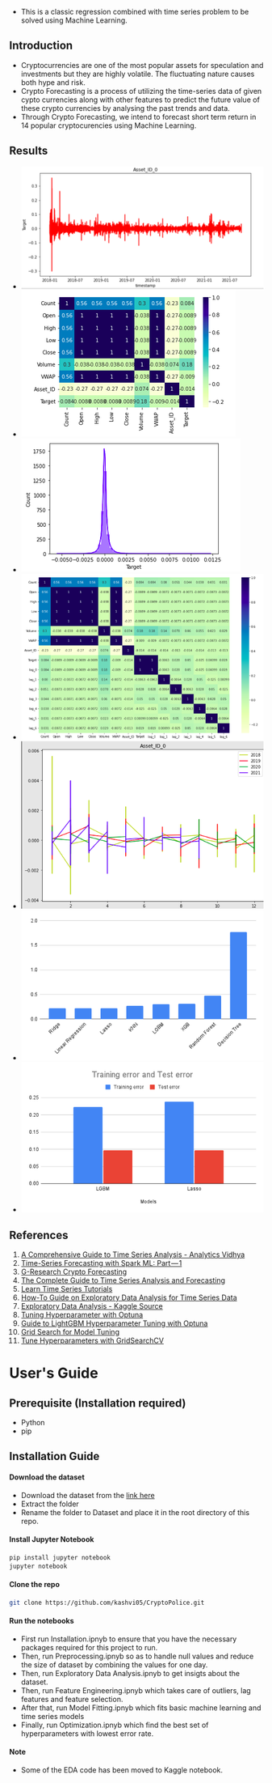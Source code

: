 * This is a classic regression combined with time series problem to be solved using Machine Learning.

## Introduction
* Cryptocurrencies are one of the most popular assets for speculation and investments but they are highly volatile. The fluctuating nature causes both hype and risk. 
* Crypto Forecasting is a process of utilizing the time-series data of given cypto currencies along with other features to predict the future value of these crypto currencies by analysing the past trends and data.
* Through Crypto Forecasting, we intend to forecast short term return in 14 popular cryptocurencies using Machine Learning. 

## Results
* ![](./Results/Asset%200.png)
* ![](./Results/Correlation.png)
* ![](./Results/Distribution%20plot.png)
* ![](./Results/lag_feature.png)
* ![](./Results/seasonality.png)
* ![](./Results/Model_fitting_chart.png)
* ![](./Results/Training%20error%20and%20Test%20error.png)

## References
1. [A Comprehensive Guide to Time Series Analysis - Analytics Vidhya](https://www.analyticsvidhya.com/blog/2021/10/a-comprehensive-guide-to-time-series-analysis/)
2. [Time-Series Forecasting with Spark ML: Part — 1](https://medium.com/analytics-vidhya/time-series-forecasting-with-spark-ml-part-1-4e888144ad27/)
3. [G-Research Crypto Forecasting](https://www.kaggle.com/c/g-research-crypto-forecasting/data)
4. [The Complete Guide to Time Series Analysis and Forecasting](https://towardsdatascience.com/the-complete-guide-to-time-series-analysis-and-forecasting-70d476bfe775)
5. [Learn Time Series Tutorials](https://www.youtube.com/watch?v=FPM6it4v8MY&ab_channel=GreatLearning)
6. [How-To Guide on Exploratory Data Analysis for Time Series Data](https://medium.com/analytics-vidhya/how-to-guide-on-exploratory-data-analysis-for-time-series-data-34250ff1d04f)
7. [Exploratory Data Analysis - Kaggle Source](https://www.kaggle.com/code/sytuannguyen/crypto-eda)
8. [Tuning Hyperparameter with Optuna](https://app.pitch.com/app/presentation/918f21f3-881e-4f70-94bf-d364348ae85d/3255e9e7-860e-4e0f-a855-f0100c99c525/d96cc9d3-8a99-4919-a64c-0992ec3efd8e)
9. [Guide to LightGBM Hyperparameter Tuning with Optuna](https://towardsdatascience.com/kagglers-guide-to-lightgbm-hyperparameter-tuning-with-optuna-in-2021-ed048d9838b5)
10. [Grid Search for Model Tuning](https://towardsdatascience.com/grid-search-for-model-tuning-3319b259367e)
11. [Tune Hyperparameters with GridSearchCV](https://www.analyticsvidhya.com/blog/2021/06/tune-hyperparameters-with-gridsearchcv/#:~:text=Grid%20Search%20uses%20a%20different,the%20number%20of%20hyperparameters%20involved.)






# User's Guide
## Prerequisite (Installation required)
* Python
* pip

## Installation Guide

#### Download the dataset
* Download the dataset from the [link here](https://www.kaggle.com/c/g-research-crypto-forecasting/data)
* Extract the folder
* Rename the folder to Dataset and place it in the root directory of this repo.

#### Install Jupyter Notebook
```bash
pip install jupyter notebook
jupyter notebook
```

#### Clone the repo
```bash
git clone https://github.com/kashvi05/CryptoPolice.git
```

#### Run the notebooks
* First run Installation.ipnyb to ensure that you have the necessary packages required for this project to run.
* Then, run Preprocessing.ipnyb so as to handle null values and reduce the size of dataset by combining the values for one day.
* Then, run Exploratory Data Analysis.ipnyb to get insigts about the dataset.
* Then, run Feature Engineering.ipnyb which takes care of outliers, lag features and feature selection.
* After that, run Model Fitting.ipnyb which fits basic machine learning and time series models
* Finally, run Optimization.ipnyb which find the best set of hyperparameters with lowest error rate.




#### Note
* Some of the EDA code has been moved to Kaggle notebook.
